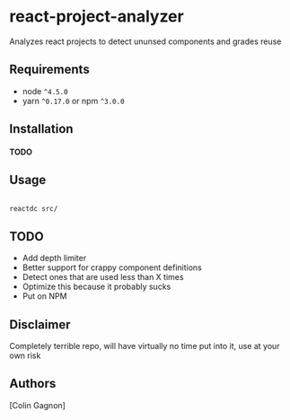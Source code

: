 # react-project-analyzer

Analyzes react projects to detect ununsed components and grades reuse

## Requirements
* node `^4.5.0`
* yarn `^0.17.0` or npm `^3.0.0`

## Installation

#### TODO

## Usage

```bash

reactdc src/

```

## TODO 

* Add depth limiter
* Better support for crappy component definitions
* Detect ones that are used less than X times
* Optimize this because it probably sucks
* Put on NPM

## Disclaimer
Completely terrible repo, will have virtually no time put into it, use at your own risk


## Authors
[Colin Gagnon]
